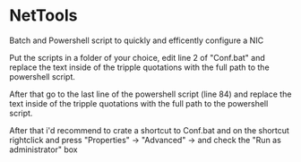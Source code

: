 # NetTools
Batch and Powershell script to quickly and efficently configure a NIC

Put the scripts in a folder of your choice, edit line 2 of "Conf.bat" and replace the 
text inside of the tripple quotations with the full path to the powershell script.

After that go to the last line of the powershell script (line 84) and replace the 
text inside of the tripple quotations with the full path to the powershell script.

After that i'd recommend to crate a shortcut to Conf.bat and on the shortcut 
rightclick and press "Properties" -> "Advanced" -> and check the "Run as administrator" box
